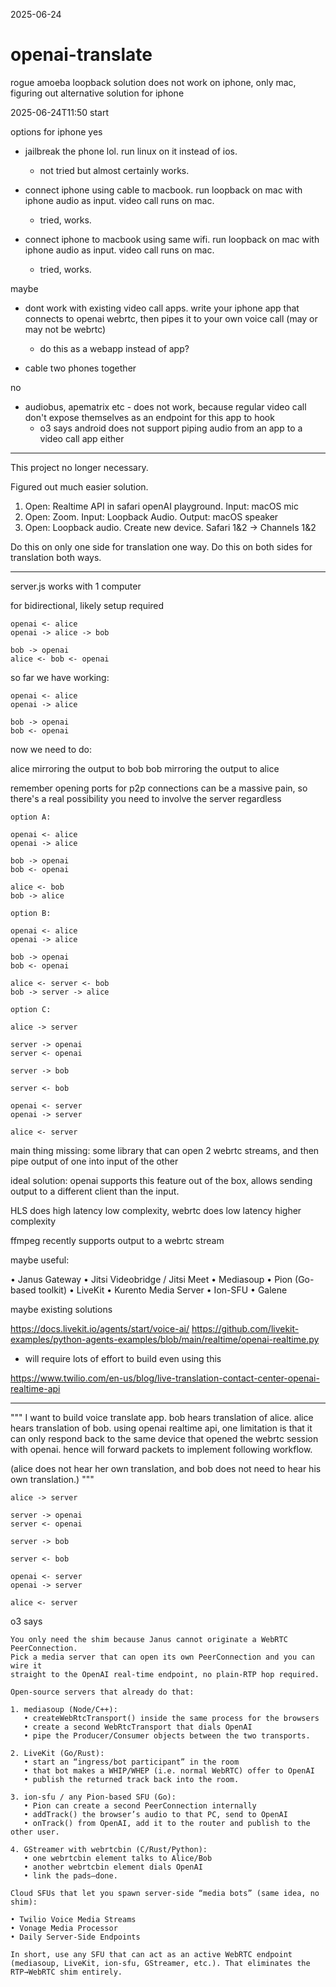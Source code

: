 2025-06-24

# openai-translate

rogue amoeba loopback solution does not work on iphone, only mac, figuring out alternative solution for iphone

2025-06-24T11:50 start

options for iphone
yes
 - jailbreak the phone lol. run linux on it instead of ios.
   - not tried but almost certainly works.

 - connect iphone using cable to macbook. run loopback on mac with iphone audio as input. video call runs on mac.
   - tried, works.
 - connect iphone to macbook using same wifi. run loopback on mac with iphone audio as input. video call runs on mac.
   - tried, works.

maybe
 - dont work with existing video call apps. write your iphone app that connects to openai webrtc, then pipes it to your own voice call (may or may not be webrtc)
   - do this as a webapp instead of app?


 - cable two phones together

no
 - audiobus, apematrix etc - does not work, because regular video call don't expose themselves as an endpoint for this app to hook
   - o3 says android does not support piping audio from an app to a video call app either









---

This project no longer necessary.

Figured out much easier solution.

1. Open: Realtime API in safari openAI playground. Input: macOS mic
2. Open: Zoom. Input: Loopback Audio. Output: macOS speaker
3. Open: Loopback audio. Create new device. Safari 1&2 -> Channels 1&2

Do this on only one side for translation one way. Do this on both sides for translation both ways.


---

server.js works with 1 computer

for bidirectional, likely setup required

```
openai <- alice
openai -> alice -> bob

bob -> openai
alice <- bob <- openai
```

so far we have working:

```
openai <- alice
openai -> alice

bob -> openai
bob <- openai
```

now we need to do:

alice mirroring the output to bob
bob mirroring the output to alice

remember opening ports for p2p connections can be a massive pain, so there's a real possibility you need to involve the server regardless

```
option A:

openai <- alice
openai -> alice

bob -> openai
bob <- openai

alice <- bob
bob -> alice

option B:

openai <- alice
openai -> alice

bob -> openai
bob <- openai

alice <- server <- bob
bob -> server -> alice

option C:

alice -> server

server -> openai 
server <- openai

server -> bob

server <- bob

openai <- server
openai -> server

alice <- server
```

main thing missing: some library that can open 2 webrtc streams, and then pipe output of one into input of the other

ideal solution: openai supports this feature out of the box, allows sending output to a different client than the input. 




HLS does high latency low complexity, webrtc does low latency higher complexity

ffmpeg recently supports output to a webrtc stream


maybe useful:

• Janus Gateway
• Jitsi Videobridge / Jitsi Meet
• Mediasoup
• Pion (Go-based toolkit)
• LiveKit
• Kurento Media Server
• Ion-SFU
• Galene



maybe existing solutions

https://docs.livekit.io/agents/start/voice-ai/
https://github.com/livekit-examples/python-agents-examples/blob/main/realtime/openai-realtime.py
 - will require lots of effort to build even using this


https://www.twilio.com/en-us/blog/live-translation-contact-center-openai-realtime-api


---

"""
I want to build voice translate app. bob hears translation of alice. alice hears translation of bob. using openai realtime api, one limitation is that it can only respond back to the same device that opened the webrtc session with openai. hence will forward packets to implement following workflow.

(alice does not hear her own translation, and bob does not need to hear his own translation.)
"""

```
alice -> server

server -> openai 
server <- openai

server -> bob

server <- bob

openai <- server
openai -> server

alice <- server
```

o3 says
```
You only need the shim because Janus cannot ​originate​ a WebRTC PeerConnection.  
Pick a media server that ​can​ open its own PeerConnection and you can wire it
straight to the OpenAI real-time endpoint, no plain-RTP hop required.

Open-source servers that already do that:

1. mediasoup (Node/C++):  
   • createWebRtcTransport() inside the same process for the browsers  
   • create a second WebRtcTransport that dials OpenAI  
   • pipe the Producer/Consumer objects between the two transports.

2. LiveKit (Go/Rust):  
   • start an “ingress/bot participant” in the room  
   • that bot makes a WHIP/WHEP (i.e. normal WebRTC) offer to OpenAI  
   • publish the returned track back into the room.

3. ion-sfu / any Pion-based SFU (Go):  
   • Pion can create a second PeerConnection internally  
   • addTrack() the browser’s audio to that PC, send to OpenAI  
   • onTrack() from OpenAI, add it to the router and publish to the other user.

4. GStreamer with webrtcbin (C/Rust/Python):  
   • one webrtcbin element talks to Alice/Bob  
   • another webrtcbin element dials OpenAI  
   • link the pads—done.

Cloud SFUs that let you spawn server-side “media bots” (same idea, no shim):

• Twilio Voice Media Streams  
• Vonage Media Processor  
• Daily Server-Side Endpoints  

In short, use any SFU that can act as an ​active​ WebRTC endpoint (mediasoup, LiveKit, ion-sfu, GStreamer, etc.). That eliminates the RTP→WebRTC shim entirely.
```







